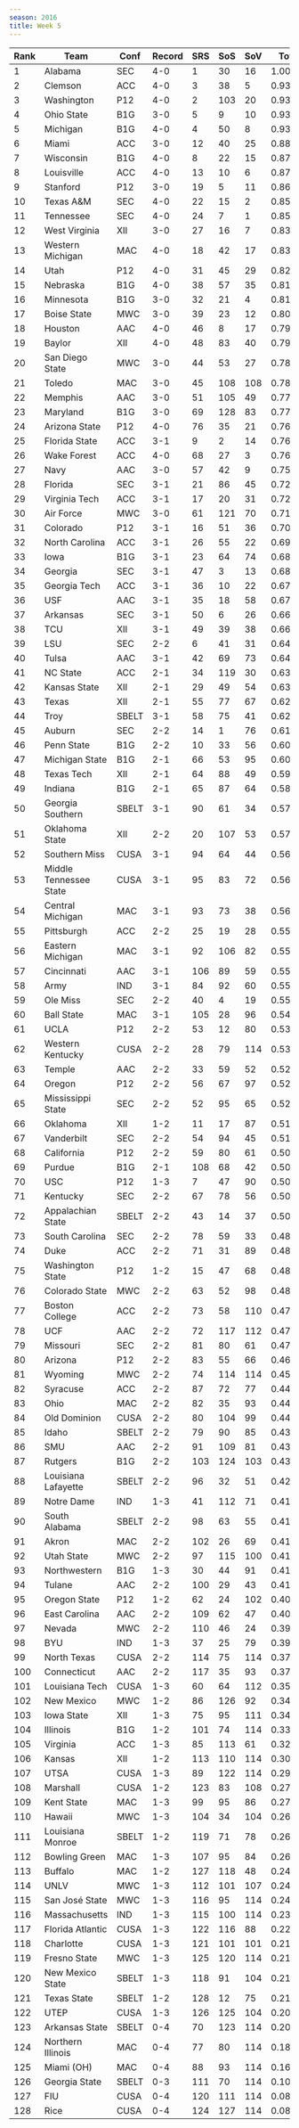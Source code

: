 ```yaml
---
season: 2016
title: Week 5
---
```

<table class="display"><thead><tr><th>Rank</th><th>Team</th><th>Conf</th><th>Record</th><th>SRS</th><th>SoS</th><th>SoV</th><th>Total</th></tr></thead><tbody>
<tr><td>1</td><td>Alabama</td><td>SEC</td><td>4-0</td><td>1</td><td>30</td><td>16</td><td>1.00000</td></tr>
<tr><td>2</td><td>Clemson</td><td>ACC</td><td>4-0</td><td>3</td><td>38</td><td>5</td><td>0.93905</td></tr>
<tr><td>3</td><td>Washington</td><td>P12</td><td>4-0</td><td>2</td><td>103</td><td>20</td><td>0.93440</td></tr>
<tr><td>4</td><td>Ohio State</td><td>B1G</td><td>3-0</td><td>5</td><td>9</td><td>10</td><td>0.93109</td></tr>
<tr><td>5</td><td>Michigan</td><td>B1G</td><td>4-0</td><td>4</td><td>50</td><td>8</td><td>0.93014</td></tr>
<tr><td>6</td><td>Miami</td><td>ACC</td><td>3-0</td><td>12</td><td>40</td><td>25</td><td>0.88237</td></tr>
<tr><td>7</td><td>Wisconsin</td><td>B1G</td><td>4-0</td><td>8</td><td>22</td><td>15</td><td>0.87578</td></tr>
<tr><td>8</td><td>Louisville</td><td>ACC</td><td>4-0</td><td>13</td><td>10</td><td>6</td><td>0.87107</td></tr>
<tr><td>9</td><td>Stanford</td><td>P12</td><td>3-0</td><td>19</td><td>5</td><td>11</td><td>0.86262</td></tr>
<tr><td>10</td><td>Texas A&M</td><td>SEC</td><td>4-0</td><td>22</td><td>15</td><td>2</td><td>0.85735</td></tr>
<tr><td>11</td><td>Tennessee</td><td>SEC</td><td>4-0</td><td>24</td><td>7</td><td>1</td><td>0.85409</td></tr>
<tr><td>12</td><td>West Virginia</td><td>XII</td><td>3-0</td><td>27</td><td>16</td><td>7</td><td>0.83450</td></tr>
<tr><td>13</td><td>Western Michigan</td><td>MAC</td><td>4-0</td><td>18</td><td>42</td><td>17</td><td>0.83025</td></tr>
<tr><td>14</td><td>Utah</td><td>P12</td><td>4-0</td><td>31</td><td>45</td><td>29</td><td>0.82045</td></tr>
<tr><td>15</td><td>Nebraska</td><td>B1G</td><td>4-0</td><td>38</td><td>57</td><td>35</td><td>0.81898</td></tr>
<tr><td>16</td><td>Minnesota</td><td>B1G</td><td>3-0</td><td>32</td><td>21</td><td>4</td><td>0.81424</td></tr>
<tr><td>17</td><td>Boise State</td><td>MWC</td><td>3-0</td><td>39</td><td>23</td><td>12</td><td>0.80320</td></tr>
<tr><td>18</td><td>Houston</td><td>AAC</td><td>4-0</td><td>46</td><td>8</td><td>17</td><td>0.79722</td></tr>
<tr><td>19</td><td>Baylor</td><td>XII</td><td>4-0</td><td>48</td><td>83</td><td>40</td><td>0.79475</td></tr>
<tr><td>20</td><td>San Diego State</td><td>MWC</td><td>3-0</td><td>44</td><td>53</td><td>27</td><td>0.78972</td></tr>
<tr><td>21</td><td>Toledo</td><td>MAC</td><td>3-0</td><td>45</td><td>108</td><td>108</td><td>0.78673</td></tr>
<tr><td>22</td><td>Memphis</td><td>AAC</td><td>3-0</td><td>51</td><td>105</td><td>49</td><td>0.77472</td></tr>
<tr><td>23</td><td>Maryland</td><td>B1G</td><td>3-0</td><td>69</td><td>128</td><td>83</td><td>0.77090</td></tr>
<tr><td>24</td><td>Arizona State</td><td>P12</td><td>4-0</td><td>76</td><td>35</td><td>21</td><td>0.76626</td></tr>
<tr><td>25</td><td>Florida State</td><td>ACC</td><td>3-1</td><td>9</td><td>2</td><td>14</td><td>0.76541</td></tr>
<tr><td>26</td><td>Wake Forest</td><td>ACC</td><td>4-0</td><td>68</td><td>27</td><td>3</td><td>0.76164</td></tr>
<tr><td>27</td><td>Navy</td><td>AAC</td><td>3-0</td><td>57</td><td>42</td><td>9</td><td>0.75447</td></tr>
<tr><td>28</td><td>Florida</td><td>SEC</td><td>3-1</td><td>21</td><td>86</td><td>45</td><td>0.72528</td></tr>
<tr><td>29</td><td>Virginia Tech</td><td>ACC</td><td>3-1</td><td>17</td><td>20</td><td>31</td><td>0.72127</td></tr>
<tr><td>30</td><td>Air Force</td><td>MWC</td><td>3-0</td><td>61</td><td>121</td><td>70</td><td>0.71903</td></tr>
<tr><td>31</td><td>Colorado</td><td>P12</td><td>3-1</td><td>16</td><td>51</td><td>36</td><td>0.70985</td></tr>
<tr><td>32</td><td>North Carolina</td><td>ACC</td><td>3-1</td><td>26</td><td>55</td><td>22</td><td>0.69945</td></tr>
<tr><td>33</td><td>Iowa</td><td>B1G</td><td>3-1</td><td>23</td><td>64</td><td>74</td><td>0.68974</td></tr>
<tr><td>34</td><td>Georgia</td><td>SEC</td><td>3-1</td><td>47</td><td>3</td><td>13</td><td>0.68822</td></tr>
<tr><td>35</td><td>Georgia Tech</td><td>ACC</td><td>3-1</td><td>36</td><td>10</td><td>22</td><td>0.67241</td></tr>
<tr><td>36</td><td>USF</td><td>AAC</td><td>3-1</td><td>35</td><td>18</td><td>58</td><td>0.67067</td></tr>
<tr><td>37</td><td>Arkansas</td><td>SEC</td><td>3-1</td><td>50</td><td>6</td><td>26</td><td>0.66441</td></tr>
<tr><td>38</td><td>TCU</td><td>XII</td><td>3-1</td><td>49</td><td>39</td><td>38</td><td>0.66208</td></tr>
<tr><td>39</td><td>LSU</td><td>SEC</td><td>2-2</td><td>6</td><td>41</td><td>31</td><td>0.64967</td></tr>
<tr><td>40</td><td>Tulsa</td><td>AAC</td><td>3-1</td><td>42</td><td>69</td><td>73</td><td>0.64655</td></tr>
<tr><td>41</td><td>NC State</td><td>ACC</td><td>2-1</td><td>34</td><td>119</td><td>30</td><td>0.63300</td></tr>
<tr><td>42</td><td>Kansas State</td><td>XII</td><td>2-1</td><td>29</td><td>49</td><td>54</td><td>0.63223</td></tr>
<tr><td>43</td><td>Texas</td><td>XII</td><td>2-1</td><td>55</td><td>77</td><td>67</td><td>0.62645</td></tr>
<tr><td>44</td><td>Troy</td><td>SBELT</td><td>3-1</td><td>58</td><td>75</td><td>41</td><td>0.62181</td></tr>
<tr><td>45</td><td>Auburn</td><td>SEC</td><td>2-2</td><td>14</td><td>1</td><td>76</td><td>0.61672</td></tr>
<tr><td>46</td><td>Penn State</td><td>B1G</td><td>2-2</td><td>10</td><td>33</td><td>56</td><td>0.60829</td></tr>
<tr><td>47</td><td>Michigan State</td><td>B1G</td><td>2-1</td><td>66</td><td>53</td><td>95</td><td>0.60174</td></tr>
<tr><td>48</td><td>Texas Tech</td><td>XII</td><td>2-1</td><td>64</td><td>88</td><td>49</td><td>0.59379</td></tr>
<tr><td>49</td><td>Indiana</td><td>B1G</td><td>2-1</td><td>65</td><td>87</td><td>64</td><td>0.58661</td></tr>
<tr><td>50</td><td>Georgia Southern</td><td>SBELT</td><td>3-1</td><td>90</td><td>61</td><td>34</td><td>0.57272</td></tr>
<tr><td>51</td><td>Oklahoma State</td><td>XII</td><td>2-2</td><td>20</td><td>107</td><td>53</td><td>0.57004</td></tr>
<tr><td>52</td><td>Southern Miss</td><td>CUSA</td><td>3-1</td><td>94</td><td>64</td><td>44</td><td>0.56708</td></tr>
<tr><td>53</td><td>Middle Tennessee State</td><td>CUSA</td><td>3-1</td><td>95</td><td>83</td><td>72</td><td>0.56477</td></tr>
<tr><td>54</td><td>Central Michigan</td><td>MAC</td><td>3-1</td><td>93</td><td>73</td><td>38</td><td>0.56190</td></tr>
<tr><td>55</td><td>Pittsburgh</td><td>ACC</td><td>2-2</td><td>25</td><td>19</td><td>28</td><td>0.55995</td></tr>
<tr><td>56</td><td>Eastern Michigan</td><td>MAC</td><td>3-1</td><td>92</td><td>106</td><td>82</td><td>0.55821</td></tr>
<tr><td>57</td><td>Cincinnati</td><td>AAC</td><td>3-1</td><td>106</td><td>89</td><td>59</td><td>0.55733</td></tr>
<tr><td>58</td><td>Army</td><td>IND</td><td>3-1</td><td>84</td><td>92</td><td>60</td><td>0.55311</td></tr>
<tr><td>59</td><td>Ole Miss</td><td>SEC</td><td>2-2</td><td>40</td><td>4</td><td>19</td><td>0.55174</td></tr>
<tr><td>60</td><td>Ball State</td><td>MAC</td><td>3-1</td><td>105</td><td>28</td><td>96</td><td>0.54115</td></tr>
<tr><td>61</td><td>UCLA</td><td>P12</td><td>2-2</td><td>53</td><td>12</td><td>80</td><td>0.53693</td></tr>
<tr><td>62</td><td>Western Kentucky</td><td>CUSA</td><td>2-2</td><td>28</td><td>79</td><td>114</td><td>0.53105</td></tr>
<tr><td>63</td><td>Temple</td><td>AAC</td><td>2-2</td><td>33</td><td>59</td><td>52</td><td>0.52870</td></tr>
<tr><td>64</td><td>Oregon</td><td>P12</td><td>2-2</td><td>56</td><td>67</td><td>97</td><td>0.52242</td></tr>
<tr><td>65</td><td>Mississippi State</td><td>SEC</td><td>2-2</td><td>52</td><td>95</td><td>65</td><td>0.52211</td></tr>
<tr><td>66</td><td>Oklahoma</td><td>XII</td><td>1-2</td><td>11</td><td>17</td><td>87</td><td>0.51991</td></tr>
<tr><td>67</td><td>Vanderbilt</td><td>SEC</td><td>2-2</td><td>54</td><td>94</td><td>45</td><td>0.51190</td></tr>
<tr><td>68</td><td>California</td><td>P12</td><td>2-2</td><td>59</td><td>80</td><td>61</td><td>0.50646</td></tr>
<tr><td>69</td><td>Purdue</td><td>B1G</td><td>2-1</td><td>108</td><td>68</td><td>42</td><td>0.50354</td></tr>
<tr><td>70</td><td>USC</td><td>P12</td><td>1-3</td><td>7</td><td>47</td><td>90</td><td>0.50325</td></tr>
<tr><td>71</td><td>Kentucky</td><td>SEC</td><td>2-2</td><td>67</td><td>78</td><td>56</td><td>0.50171</td></tr>
<tr><td>72</td><td>Appalachian State</td><td>SBELT</td><td>2-2</td><td>43</td><td>14</td><td>37</td><td>0.50082</td></tr>
<tr><td>73</td><td>South Carolina</td><td>SEC</td><td>2-2</td><td>78</td><td>59</td><td>33</td><td>0.48968</td></tr>
<tr><td>74</td><td>Duke</td><td>ACC</td><td>2-2</td><td>71</td><td>31</td><td>89</td><td>0.48865</td></tr>
<tr><td>75</td><td>Washington State</td><td>P12</td><td>1-2</td><td>15</td><td>47</td><td>68</td><td>0.48233</td></tr>
<tr><td>76</td><td>Colorado State</td><td>MWC</td><td>2-2</td><td>63</td><td>52</td><td>98</td><td>0.48175</td></tr>
<tr><td>77</td><td>Boston College</td><td>ACC</td><td>2-2</td><td>73</td><td>58</td><td>110</td><td>0.47798</td></tr>
<tr><td>78</td><td>UCF</td><td>AAC</td><td>2-2</td><td>72</td><td>117</td><td>112</td><td>0.47776</td></tr>
<tr><td>79</td><td>Missouri</td><td>SEC</td><td>2-2</td><td>81</td><td>80</td><td>61</td><td>0.47589</td></tr>
<tr><td>80</td><td>Arizona</td><td>P12</td><td>2-2</td><td>83</td><td>55</td><td>66</td><td>0.46804</td></tr>
<tr><td>81</td><td>Wyoming</td><td>MWC</td><td>2-2</td><td>74</td><td>114</td><td>114</td><td>0.45419</td></tr>
<tr><td>82</td><td>Syracuse</td><td>ACC</td><td>2-2</td><td>87</td><td>72</td><td>77</td><td>0.44786</td></tr>
<tr><td>83</td><td>Ohio</td><td>MAC</td><td>2-2</td><td>82</td><td>35</td><td>93</td><td>0.44771</td></tr>
<tr><td>84</td><td>Old Dominion</td><td>CUSA</td><td>2-2</td><td>80</td><td>104</td><td>99</td><td>0.44548</td></tr>
<tr><td>85</td><td>Idaho</td><td>SBELT</td><td>2-2</td><td>79</td><td>90</td><td>85</td><td>0.43838</td></tr>
<tr><td>86</td><td>SMU</td><td>AAC</td><td>2-2</td><td>91</td><td>109</td><td>81</td><td>0.43612</td></tr>
<tr><td>87</td><td>Rutgers</td><td>B1G</td><td>2-2</td><td>103</td><td>124</td><td>103</td><td>0.43079</td></tr>
<tr><td>88</td><td>Louisiana Lafayette</td><td>SBELT</td><td>2-2</td><td>96</td><td>32</td><td>51</td><td>0.42357</td></tr>
<tr><td>89</td><td>Notre Dame</td><td>IND</td><td>1-3</td><td>41</td><td>112</td><td>71</td><td>0.41787</td></tr>
<tr><td>90</td><td>South Alabama</td><td>SBELT</td><td>2-2</td><td>98</td><td>63</td><td>55</td><td>0.41697</td></tr>
<tr><td>91</td><td>Akron</td><td>MAC</td><td>2-2</td><td>102</td><td>26</td><td>69</td><td>0.41661</td></tr>
<tr><td>92</td><td>Utah State</td><td>MWC</td><td>2-2</td><td>97</td><td>115</td><td>100</td><td>0.41584</td></tr>
<tr><td>93</td><td>Northwestern</td><td>B1G</td><td>1-3</td><td>30</td><td>44</td><td>91</td><td>0.41437</td></tr>
<tr><td>94</td><td>Tulane</td><td>AAC</td><td>2-2</td><td>100</td><td>29</td><td>43</td><td>0.41324</td></tr>
<tr><td>95</td><td>Oregon State</td><td>P12</td><td>1-2</td><td>62</td><td>24</td><td>102</td><td>0.40352</td></tr>
<tr><td>96</td><td>East Carolina</td><td>AAC</td><td>2-2</td><td>109</td><td>62</td><td>47</td><td>0.40210</td></tr>
<tr><td>97</td><td>Nevada</td><td>MWC</td><td>2-2</td><td>110</td><td>46</td><td>24</td><td>0.39246</td></tr>
<tr><td>98</td><td>BYU</td><td>IND</td><td>1-3</td><td>37</td><td>25</td><td>79</td><td>0.39100</td></tr>
<tr><td>99</td><td>North Texas</td><td>CUSA</td><td>2-2</td><td>114</td><td>75</td><td>114</td><td>0.37531</td></tr>
<tr><td>100</td><td>Connecticut</td><td>AAC</td><td>2-2</td><td>117</td><td>35</td><td>93</td><td>0.37485</td></tr>
<tr><td>101</td><td>Louisiana Tech</td><td>CUSA</td><td>1-3</td><td>60</td><td>64</td><td>112</td><td>0.35251</td></tr>
<tr><td>102</td><td>New Mexico</td><td>MWC</td><td>1-2</td><td>86</td><td>126</td><td>92</td><td>0.34875</td></tr>
<tr><td>103</td><td>Iowa State</td><td>XII</td><td>1-3</td><td>75</td><td>95</td><td>111</td><td>0.34147</td></tr>
<tr><td>104</td><td>Illinois</td><td>B1G</td><td>1-2</td><td>101</td><td>74</td><td>114</td><td>0.33462</td></tr>
<tr><td>105</td><td>Virginia</td><td>ACC</td><td>1-3</td><td>85</td><td>113</td><td>61</td><td>0.32842</td></tr>
<tr><td>106</td><td>Kansas</td><td>XII</td><td>1-2</td><td>113</td><td>110</td><td>114</td><td>0.30190</td></tr>
<tr><td>107</td><td>UTSA</td><td>CUSA</td><td>1-3</td><td>89</td><td>122</td><td>114</td><td>0.29654</td></tr>
<tr><td>108</td><td>Marshall</td><td>CUSA</td><td>1-2</td><td>123</td><td>83</td><td>108</td><td>0.27800</td></tr>
<tr><td>109</td><td>Kent State</td><td>MAC</td><td>1-3</td><td>99</td><td>95</td><td>86</td><td>0.27092</td></tr>
<tr><td>110</td><td>Hawaii</td><td>MWC</td><td>1-3</td><td>104</td><td>34</td><td>104</td><td>0.26996</td></tr>
<tr><td>111</td><td>Louisiana Monroe</td><td>SBELT</td><td>1-2</td><td>119</td><td>71</td><td>78</td><td>0.26658</td></tr>
<tr><td>112</td><td>Bowling Green</td><td>MAC</td><td>1-3</td><td>107</td><td>95</td><td>84</td><td>0.26533</td></tr>
<tr><td>113</td><td>Buffalo</td><td>MAC</td><td>1-2</td><td>127</td><td>118</td><td>48</td><td>0.24743</td></tr>
<tr><td>114</td><td>UNLV</td><td>MWC</td><td>1-3</td><td>112</td><td>101</td><td>107</td><td>0.24715</td></tr>
<tr><td>115</td><td>San José State</td><td>MWC</td><td>1-3</td><td>116</td><td>95</td><td>114</td><td>0.24101</td></tr>
<tr><td>116</td><td>Massachusetts</td><td>IND</td><td>1-3</td><td>115</td><td>100</td><td>114</td><td>0.23592</td></tr>
<tr><td>117</td><td>Florida Atlantic</td><td>CUSA</td><td>1-3</td><td>122</td><td>116</td><td>88</td><td>0.22512</td></tr>
<tr><td>118</td><td>Charlotte</td><td>CUSA</td><td>1-3</td><td>121</td><td>101</td><td>101</td><td>0.21928</td></tr>
<tr><td>119</td><td>Fresno State</td><td>MWC</td><td>1-3</td><td>125</td><td>120</td><td>114</td><td>0.21845</td></tr>
<tr><td>120</td><td>New Mexico State</td><td>SBELT</td><td>1-3</td><td>118</td><td>91</td><td>104</td><td>0.21791</td></tr>
<tr><td>121</td><td>Texas State</td><td>SBELT</td><td>1-2</td><td>128</td><td>12</td><td>75</td><td>0.21608</td></tr>
<tr><td>122</td><td>UTEP</td><td>CUSA</td><td>1-3</td><td>126</td><td>125</td><td>104</td><td>0.20386</td></tr>
<tr><td>123</td><td>Arkansas State</td><td>SBELT</td><td>0-4</td><td>70</td><td>123</td><td>114</td><td>0.20157</td></tr>
<tr><td>124</td><td>Northern Illinois</td><td>MAC</td><td>0-4</td><td>77</td><td>80</td><td>114</td><td>0.18271</td></tr>
<tr><td>125</td><td>Miami (OH)</td><td>MAC</td><td>0-4</td><td>88</td><td>93</td><td>114</td><td>0.16189</td></tr>
<tr><td>126</td><td>Georgia State</td><td>SBELT</td><td>0-3</td><td>111</td><td>70</td><td>114</td><td>0.10857</td></tr>
<tr><td>127</td><td>FIU</td><td>CUSA</td><td>0-4</td><td>120</td><td>111</td><td>114</td><td>0.08578</td></tr>
<tr><td>128</td><td>Rice</td><td>CUSA</td><td>0-4</td><td>124</td><td>127</td><td>114</td><td>0.08104</td></tr>
</tbody></table>
